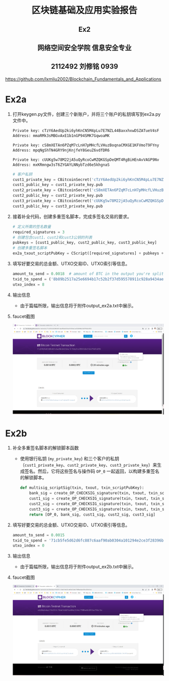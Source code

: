 # 	<center>**区块链基础及应用实验报告**</center>

## <center>**Ex2**</center>

## <center> **网络空间安全学院 信息安全专业**</center>

## <center> **2112492 刘修铭 0939**</center>

https://github.com/lxmliu2002/Blockchain_Fundamentals_and_Applications

# Ex2a

1. 打开keygen.py文件，创建三个新账户，并将三个账户的私钥填写到ex2a.py文件中。

   ```shell
   Private key: cTzY6AedUp2ki6yhKnCN5M4pLu7E7NZL44BaxxhxwDSZATueV4sF
   Address: mmaRMk3sMBGvAxE1b1nGP94SMK7GqwoaMK
   ```
   ```shell
   Private key: cS8mXETAn6PZqM7cLnH7pMHcfLVHuzBoqnaCMXGE1KFVmoT9FYny
   Address: mpqNgShTN4GRY9njKnjfeY8GeuZ6vdfDR6
   ```
   ```shell
   Private key: cUUKg5w78M22jA5uQyRcoCwMZQKGSpDeQMT4RgBiHEnAvVAGP9Nv
   Address: mxKRmngw3sT6ZYGAYLNNybTzd6e5khgnaS
   ```
   ```python
   # 客户私钥
   cust1_private_key = CBitcoinSecret('cTzY6AedUp2ki6yhKnCN5M4pLu7E7NZL44BaxxhxwDSZATueV4sF')
   cust1_public_key = cust1_private_key.pub
   cust2_private_key = CBitcoinSecret('cS8mXETAn6PZqM7cLnH7pMHcfLVHuzBoqnaCMXGE1KFVmoT9FYny')
   cust2_public_key = cust2_private_key.pub
   cust3_private_key = CBitcoinSecret('cUUKg5w78M22jA5uQyRcoCwMZQKGSpDeQMT4RgBiHEnAvVAGP9Nv')
   cust3_public_key = cust3_private_key.pub
   ```

2. 接着补全代码，创建多重签名脚本，完成多签名交易的要求。

   ```python
   # 定义所需的签名数量
   required_signatures = 3
   # 创建包含cust1、cust2和cust3公钥的列表
   pubkeys = [cust1_public_key, cust2_public_key, cust3_public_key]
   # 创建多重签名脚本
   ex2a_txout_scriptPubKey = CScript([required_signatures] + pubkeys + [len(pubkeys), OP_CHECKMULTISIG])
   ```

3. 填写好要交易的总金额、UTXO交易ID、UTXO索引等信息。

   ```python
   amount_to_send = 0.0018  # amount of BTC in the output you're splitting minus fee
   txid_to_spend = ('8b89b2517a25e6694b17c52b2f37d595578911c928a9434aebea79ecbe7d976d')
   utxo_index = 8
   ```

4. 输出信息

   * 由于篇幅所限，输出信息将于附件output_ex2a.txt中展示。

5. faucet截图

   <img src="./pic/Ex2a.png" style="zoom:50%;" />






# Ex2b

1. 补全多重签名脚本的解锁脚本函数

   * 使用银行私钥 (`my_private_key`) 和三个客户的私钥（`cust1_private_key`、`cust2_private_key`、`cust3_private_key`）来生成签名。然后，它将这些签名与操作码 `OP_0` 一起返回，以构建多重签名的解锁脚本。

     ```python
     def multisig_scriptSig(txin, txout, txin_scriptPubKey):
         bank_sig = create_OP_CHECKSIG_signature(txin, txout, txin_scriptPubKey, my_private_key)
         cust1_sig = create_OP_CHECKSIG_signature(txin, txout, txin_scriptPubKey, cust1_private_key)
         cust2_sig = create_OP_CHECKSIG_signature(txin, txout, txin_scriptPubKey, cust2_private_key)
         cust3_sig = create_OP_CHECKSIG_signature(txin, txout, txin_scriptPubKey, cust3_private_key)
         return [OP_0, bank_sig, cust1_sig, cust2_sig, cust3_sig]
     ```

2. 填写好要交易的总金额、UTXO交易ID、UTXO索引等信息。

   ```python
   amount_to_send = 0.0015
   txid_to_spend = '71cb5fe5d62d6fc887c6aaf90ab0304a101294e2ce3f28396b230d7f982a05f3'
   utxo_index = 0
   ```

3. 输出信息

   * 由于篇幅所限，输出信息将于附件output_ex2b.txt中展示。

4. faucet截图

   <img src="./pic/Ex2b.png" style="zoom:50%;" />

   

